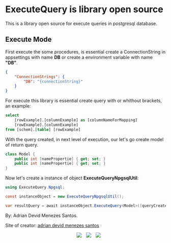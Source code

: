 # ExecuteQuery is library open source
This is a library open source for execute queries in postgresql database.

## Execute Mode

First execute the some procedures, is essential create a ConnectionString in appsettings with name **DB** or create a environment variable with name **"DB"**.

```json
{
    "ConnectionStrings": {
        "DB": "{connectionString}"
    }
}
```

For execute this library is essential create query with or whithout brackets, an example:

```sql
select 
    [rowExample].[columnExample] as [columnNameForMapping]
    [rowExample].[columnExample] 
from [schem].[table] [rowExample]
```

With the query created, in next level of execution, our let's go create model of return query.

```csharp
class Model {
    public int [namePropertie] { get; set; }
    public int [namePropertie] { get; set; }
}
```

Now let's create a instance of object **ExecuteQueryNpgsqlUtil**:

```csharp
using ExecuteQuery.Npgsql;

const instanceObject = new ExecuteQueryNpgsqlUtil();

var resultQuery = await instanceObject.ExecuteQuery<Model>([queryCreated]);
```

By: Adrian Devid Menezes Santos.

Site of creator: [adrian devid menezes santos](https://www.adriandevid.com/)


<div align="center"  class="icons-social" style="margin-left: 10px;">
        <a style="margin-left: 10px;"  target="_blank" href="https://www.linkedin.com/in/adrian-devid-menezes-santos-ba584017b/">
			<img src="https://img.icons8.com/doodle/40/000000/linkedin--v2.png"></a>
        <a style="margin-left: 10px;" target="_blank" href="https://github.com/adriandevid">
		<img src="https://img.icons8.com/doodle/40/000000/github--v1.png"></a>
        <a style="margin-left: 10px;" target="_blank" href="https://instagram.com/adrian_devid_iii">
			<img src="https://img.icons8.com/doodle/40/000000/instagram-new--v2.png"></a>
      </div>
</p>
